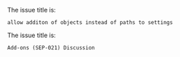 The issue title is:

```text
allow additon of objects instead of paths to settings
```

The issue title is:

```text
Add-ons (SEP-021) Discussion
```